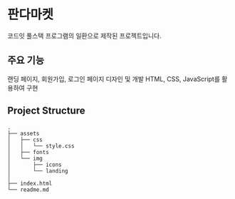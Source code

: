 # 판다마켓

코드잇 풀스택 프로그램의 일환으로 제작된 프로젝트입니다.

## 주요 기능

랜딩 페이지, 회원가입, 로그인 페이지 디자인 및 개발
HTML, CSS, JavaScript를 활용하여 구현

## Project Structure

```
.
├── assets
│   ├── css
│   │   └── style.css
│   ├── fonts
│   └── img
│       ├── icons
│       └── landing
│          
├── index.html
└── readme.md
```